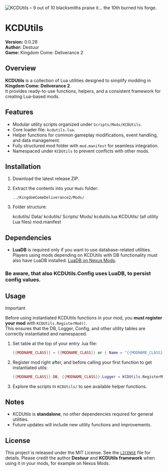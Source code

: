 ![KCDUtils – 9 out of 10 blacksmiths praise it… the 10th burned his forge.](https://i.imgur.com/LrGHQmJ.png)

# KCDUtils

**Version:** <!--VERSION-->0.0.28<!--/VERSION-->  
**Author:** Destuur  
**Game:** Kingdom Come: Deliverance 2  



## Overview

**KCDUtils** is a collection of Lua utilities designed to simplify modding in **Kingdom Come: Deliverance 2**.  
It provides ready-to-use functions, helpers, and a consistent framework for creating Lua-based mods.



## Features

- Modular utility scripts organized under `Scripts/Mods/KCDUtils`.  
- Core loader file: `kcdutils.lua`.  
- Helper functions for common gameplay modifications, event handling, and data management.  
- Fully structured mod folder with `mod.manifest` for seamless integration.  
- Namespaced under `KCDUtils` to prevent conflicts with other mods.



## Installation

1. Download the latest release ZIP.  
2. Extract the contents into your `Mods` folder:
    ```
    ../KingdomComeDeliverance2/Mods/
    ```
3. Folder structure:

    kcdutils/
      Data/
        kcdutils/
          Scripts/
            Mods/
              kcdutils.lua
              KCDUtils/
                (all utility Lua files)
      mod.manifest



## Dependencies

- **LuaDB** is required only if you want to use database-related utilities.
  Players using mods depending on KCDUtils with DB functionality must also have LuaDB installed: [LuaDB on Nexus Mods](https://www.nexusmods.com/kingdomcomedeliverance2/mods/1523).

### Be aware, that also KCDUtils.Config uses LuaDB, to persist config values.



## Usage

> [!IMPORTANT]
> Before using instantiated KCDUtils functions in your mod, you **must register your mod** with `KCDUtils.RegisterMod()`.  
> This ensures that the DB, Logger, Config, and other utility tables are correctly instantiated and namespaced.

1. Set table at the top of your entry .lua file:  

    ```lua
    {{MODNAME_CLASS}} = {{MODNAME_CLASS}} or { Name = "{{MODNAME_CLASS}}" }
    ```

2. Register mod right after, and before calling your first function to get instantiated utils:  

    ```lua
    {{MODNAME_CLASS}}.DB, {{MODNAME_CLASS}}.Logger = KCDUtils.RegisterMod({{MODNAME_CLASS}})
    ```

3. Explore the scripts in `KCDUtils/` to see available helper functions.



## Notes

- KCDUtils is **standalone**, no other dependencies required for general utilities.  
- Future updates will include new utility functions and improvements.  



## License

This project is released under the MIT License. See the [`LICENSE`](https://github.com/Destuur/KCDUtils/blob/main/LICENSE) file for details.
Please credit the author **Destuur** and **KCDUtils framework** when using it in your mods, for example on Nexus Mods.
